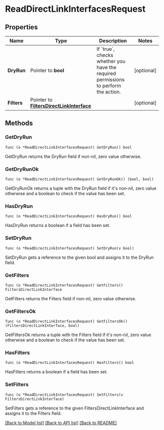# ReadDirectLinkInterfacesRequest

## Properties

Name | Type | Description | Notes
------------ | ------------- | ------------- | -------------
**DryRun** | Pointer to **bool** | If &#x60;true&#x60;, checks whether you have the required permissions to perform the action. | [optional] 
**Filters** | Pointer to [**FiltersDirectLinkInterface**](FiltersDirectLinkInterface.md) |  | [optional] 

## Methods

### GetDryRun

`func (o *ReadDirectLinkInterfacesRequest) GetDryRun() bool`

GetDryRun returns the DryRun field if non-nil, zero value otherwise.

### GetDryRunOk

`func (o *ReadDirectLinkInterfacesRequest) GetDryRunOk() (bool, bool)`

GetDryRunOk returns a tuple with the DryRun field if it's non-nil, zero value otherwise
and a boolean to check if the value has been set.

### HasDryRun

`func (o *ReadDirectLinkInterfacesRequest) HasDryRun() bool`

HasDryRun returns a boolean if a field has been set.

### SetDryRun

`func (o *ReadDirectLinkInterfacesRequest) SetDryRun(v bool)`

SetDryRun gets a reference to the given bool and assigns it to the DryRun field.

### GetFilters

`func (o *ReadDirectLinkInterfacesRequest) GetFilters() FiltersDirectLinkInterface`

GetFilters returns the Filters field if non-nil, zero value otherwise.

### GetFiltersOk

`func (o *ReadDirectLinkInterfacesRequest) GetFiltersOk() (FiltersDirectLinkInterface, bool)`

GetFiltersOk returns a tuple with the Filters field if it's non-nil, zero value otherwise
and a boolean to check if the value has been set.

### HasFilters

`func (o *ReadDirectLinkInterfacesRequest) HasFilters() bool`

HasFilters returns a boolean if a field has been set.

### SetFilters

`func (o *ReadDirectLinkInterfacesRequest) SetFilters(v FiltersDirectLinkInterface)`

SetFilters gets a reference to the given FiltersDirectLinkInterface and assigns it to the Filters field.


[[Back to Model list]](../README.md#documentation-for-models) [[Back to API list]](../README.md#documentation-for-api-endpoints) [[Back to README]](../README.md)


